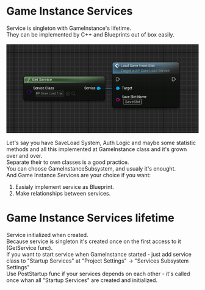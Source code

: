 # Game Instance Services
Service is singleton with GameInstance's lifetime. <br>
They can be implemented by C++ and Blueprints out of box easily. <br>
<br>
![SaveLoadServiceShowcase](Docs/SaveLoadServiceShowcase.png)

Let's say you have SaveLoad System, Auth Logic and maybe some statistic methods and all this implemented at GameInstance class and it's grown over and over.<br>
Separate their to own classes is a good practice. <br>
You can choose GameInstanceSubsystem, and usualy it's enought.<br>
And Game Instance Services are your choice if you want:<br>
1. Easialy implement service as Blueprint. <br>
2. Make relationships between services. <br>

# Game Instance Services lifetime
Service initialized when created.<br>
Because service is singleton it's created once on the first access to it (GetService func).<br>
If you want to start service when GameInstance started - just add service class to "Startup Services" at "Project Settings" -> "Services Subsystem Settings"<br>
Use PostStartup func if your services depends on each other - it's called once whan all "Startup Services" are created and initialized.<br>
